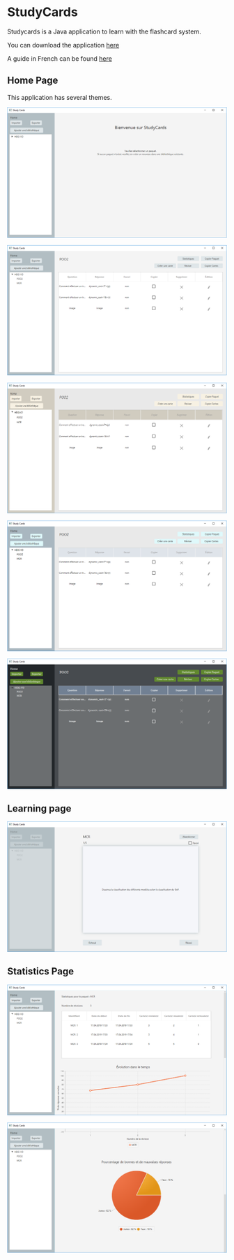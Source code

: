 # StudyCards

Studycards is a Java application to learn with the flashcard system. 

You can download the application [here](./StudyCards.jar)

A guide in French can be found [here](./StudyCards-Manuel_utilisateur.pdf)

## Home Page

This application has several themes.

![](./images/img1.PNG)

![](./images/img2.PNG)

![](./images/img3.PNG)

![](./images/img4.PNG)

![](./images/img5.PNG)



## Learning page

![](./images/img6.PNG)



## Statistics Page



![](./images/img7.PNG)

![](./images/img8.PNG)
